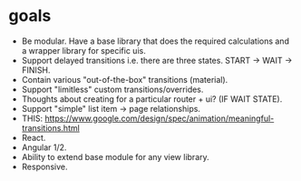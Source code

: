 # goals

- Be modular. Have a base library that does the required calculations and a wrapper library for specific uis.
- Support delayed transitions i.e. there are three states. START -> WAIT -> FINISH.
- Contain various "out-of-the-box" transitions (material).
- Support "limitless" custom transitions/overrides.
- Thoughts about creating for a particular router + ui? (IF WAIT STATE).
- Support "simple" list item -> page relationships.
- THIS: https://www.google.com/design/spec/animation/meaningful-transitions.html
- React.
- Angular 1/2.
- Ability to extend base module for any view library.
- Responsive.
